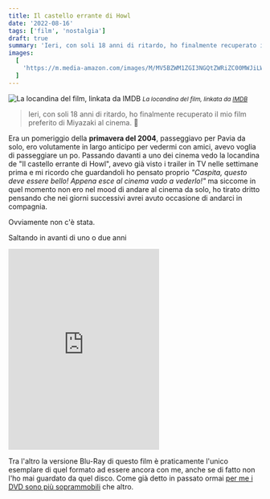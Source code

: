 ```yaml
---
title: Il castello errante di Howl
date: '2022-08-16'
tags: ['film', 'nostalgia']
draft: true
summary: 'Ieri, con soli 18 anni di ritardo, ho finalmente recuperato il mio film preferito di Miyazaki al cinema. 👴'
images:
  [
    'https://m.media-amazon.com/images/M/MV5BZWM1ZGI3NGQtZWRiZC00MWJiLWFkNGQtYzZhODJkYjRiYTk3XkEyXkFqcGdeQXVyMjgyNDU4MjE@._V1_FMjpg_UX680_.jpg',
  ]
---
```


![La locandina del film, linkata da IMDB](https://m.media-amazon.com/images/M/MV5BZWM1ZGI3NGQtZWRiZC00MWJiLWFkNGQtYzZhODJkYjRiYTk3XkEyXkFqcGdeQXVyMjgyNDU4MjE@._V1_FMjpg_UX680_.jpg) <small>_La locandina del film, linkata da [IMDB](https://www.imdb.com/title/tt0347149/mediaindex/)_</small>

> Ieri, con soli 18 anni di ritardo, ho finalmente recuperato il mio film preferito di Miyazaki al cinema. 👴

Era un pomeriggio della **primavera del 2004**, passeggiavo per Pavia da solo, ero volutamente in largo anticipo per vedermi con amici, avevo voglia di passeggiare un po. Passando davanti a uno dei cinema vedo la locandina de "Il castello errante di Howl", avevo già visto i trailer in TV nelle settimane prima e mi ricordo che guardandoli ho pensato proprio _"Caspita, questo deve essere bello! Appena esce al cinema vado a vederlo!"_ ma siccome in quel momento non ero nel mood di andare al cinema da solo, ho tirato dritto pensando che nei giorni successivi avrei avuto occasione di andarci in compagnia.

Ovviamente non c'è stata.

Saltando in avanti di uno o due anni

<iframe src="https://open.spotify.com/embed/album/5fqlZFKYqvkIe2jdDGt2nl?theme=0" className="w-full rounded-xl" height="400" frameBorder="0"></iframe>

Tra l'altro la versione Blu-Ray di questo film è praticamente l'unico esemplare di quel formato ad essere ancora con me, anche se di fatto non l'ho mai guardato da quel disco. Come già detto in passato ormai [per me i DVD sono più soprammobili](/post/dvd-soprammobili) che altro.
